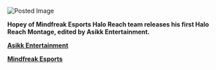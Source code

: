 ![Posted Image](http://i282.photobucket.com/albums/kk259/ilt12/Hopeyfp.jpg)





**Hopey of Mindfreak Esports Halo Reach team releases his first Halo Reach Montage, edited by Asikk Entertainment.**











**[Asikk Entertainment](http://www.youtube.com/user/ASiKKEntertainment)**


**[Mindfreak Esports](http://www.mindfreak-esports.com/)**